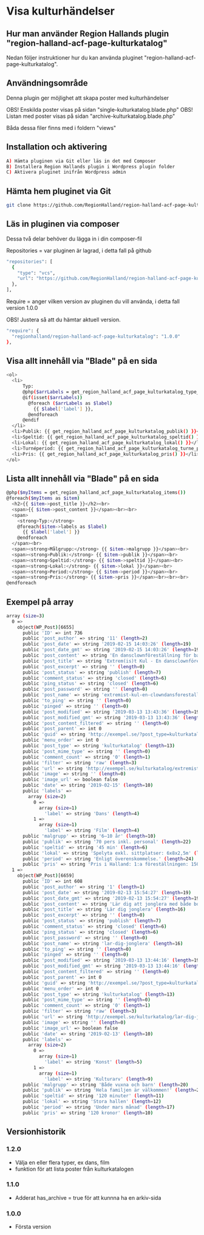 # Visa kulturhändelser

## Hur man använder Region Hallands plugin "region-halland-acf-page-kulturkatalog"

Nedan följer instruktioner hur du kan använda pluginet "region-halland-acf-page-kulturkatalog".


## Användningsområde

Denna plugin ger möjlighet att skapa poster med kulturhändelser

OBS! Enskilda poster visas på sidan "single-kulturkatalog.blade.php"
OBS! Listan med poster visas på sidan "archive-kulturkatalog.blade.php"

Båda dessa filer finns med i foldern "views"

## Installation och aktivering

```sh
A) Hämta pluginen via Git eller läs in det med Composer
B) Installera Region Hallands plugin i Wordpress plugin folder
C) Aktivera pluginet inifrån Wordpress admin
```


## Hämta hem pluginet via Git

```sh
git clone https://github.com/RegionHalland/region-halland-acf-page-kulturkatalog.git
```


## Läs in pluginen via composer

Dessa två delar behöver du lägga in i din composer-fil

Repositories = var pluginen är lagrad, i detta fall på github

```sh
"repositories": [
  {
    "type": "vcs",
    "url": "https://github.com/RegionHalland/region-halland-acf-page-kulturkatalog.git"
  },
],
```
Require = anger vilken version av pluginen du vill använda, i detta fall version 1.0.0

OBS! Justera så att du hämtar aktuell version.

```sh
"require": {
  "regionhalland/region-halland-acf-page-kulturkatalog": "1.0.0"
},
```


## Visa allt innehåll via "Blade" på en sida

```sh
<ol>
  <li>
      Typ:
      @php($arrLabels = get_region_halland_acf_page_kulturkatalog_type_labels())  
      @if(isset($arrLabels))
        @foreach ($arrLabels as $label)
          {{ $label['label'] }}, 
        @endforeach
      @endif
  </li>
  <li>Publik: {{ get_region_halland_acf_page_kulturkatalog_publik() }}</li>
  <li>Speltid: {{ get_region_halland_acf_page_kulturkatalog_speltid() }}</li>
  <li>Lokal: {{ get_region_halland_acf_page_kulturkatalog_lokal() }}</li>
  <li>Turnéperiod: {{ get_region_halland_acf_page_kulturkatalog_turne_period() }}</li>
  <li>Pris: {{ get_region_halland_acf_page_kulturkatalog_pris() }}</li>
</ol>
```


## Lista allt innehåll via "Blade" på en sida

```sh
@php($myItems = get_region_halland_acf_page_kulturkatalog_items())
@foreach($myItems as $item)
  <h2>{{ $item->post_title }}</h2><br>
  <span>{{ $item->post_content }}</span><br><br>
  <span>
    <strong>Typ:</strong>
    @foreach($item->labels as $label)
      {{ $label['label'] }}
    @endforeach
  </span><br>
  <span><strong>Målgrupp:</strong> {{ $item->malgrupp }}</span><br>
  <span><strong>Publik:</strong> {{ $item->publik }}</span><br>
  <span><strong>Speltid:</strong> {{ $item->speltid }}</span><br>
  <span><strong>Lokal:</strong> {{ $item->lokal }}</span><br>
  <span><strong>Period:</strong> {{ $item->period }}</span><br>
  <span><strong>Pris:</strong> {{ $item->pris }}</span><br><br><br>
@endforeach
```


## Exempel på array

```sh
array (size=3)
  0 => 
    object(WP_Post)[6655]
      public 'ID' => int 736
      public 'post_author' => string '11' (length=2)
      public 'post_date' => string '2019-02-15 14:03:26' (length=19)
      public 'post_date_gmt' => string '2019-02-15 14:03:26' (length=19)
      public 'post_content' => string 'En dansclownföreställning för barn i åldern 6-10 år' (length=51)
      public 'post_title' => string 'Extrem(is)t Kul - En dansclownföreställning' (length=45)
      public 'post_excerpt' => string '' (length=0)
      public 'post_status' => string 'publish' (length=7)
      public 'comment_status' => string 'closed' (length=6)
      public 'ping_status' => string 'closed' (length=6)
      public 'post_password' => string '' (length=0)
      public 'post_name' => string 'extremist-kul-en-clowndansforestallning' (length=39)
      public 'to_ping' => string '' (length=0)
      public 'pinged' => string '' (length=0)
      public 'post_modified' => string '2019-03-13 13:43:36' (length=19)
      public 'post_modified_gmt' => string '2019-03-13 13:43:36' (length=19)
      public 'post_content_filtered' => string '' (length=0)
      public 'post_parent' => int 0
      public 'guid' => string 'http://exempel.se/?post_type=kulturkatalog&#038;p=736' (length=53)
      public 'menu_order' => int 0
      public 'post_type' => string 'kulturkatalog' (length=13)
      public 'post_mime_type' => string '' (length=0)
      public 'comment_count' => string '0' (length=1)
      public 'filter' => string 'raw' (length=3)
      public 'url' => string 'http://exempel.se/kulturkatalog/extremist-kul-en-clowndansforestallning/' (length=72)
      public 'image' => string '' (length=0)
      public 'image_url' => boolean false
      public 'date' => string '2019-02-15' (length=10)
      public 'labels' => 
        array (size=2)
          0 => 
            array (size=1)
              'label' => string 'Dans' (length=4)
          1 => 
            array (size=1)
              'label' => string 'Film' (length=4)
      public 'malgrupp' => string '6–10 år' (length=10)
      public 'publik' => string '70 pers inkl. personal' (length=22)
      public 'speltid' => string '45 min' (length=6)
      public 'lokal' => string 'Spelyta exkl. sittplatser: 6x8x2,5m' (length=35)
      public 'period' => string 'Enligt överenskommelse.' (length=24)
      public 'pris' => string 'Pris i Halland: 1:a föreställningen: 1500 kr' (length=45)
  1 => 
    object(WP_Post)[6659]
      public 'ID' => int 608
      public 'post_author' => string '1' (length=1)
      public 'post_date' => string '2019-02-13 15:54:27' (length=19)
      public 'post_date_gmt' => string '2019-02-13 15:54:27' (length=19)
      public 'post_content' => string 'Lär dig att jonglera med både bollar och käglor' (length=47)
      public 'post_title' => string 'Lär dig jonglera' (length=16)
      public 'post_excerpt' => string '' (length=0)
      public 'post_status' => string 'publish' (length=7)
      public 'comment_status' => string 'closed' (length=6)
      public 'ping_status' => string 'closed' (length=6)
      public 'post_password' => string '' (length=0)
      public 'post_name' => string 'lar-dig-jonglera' (length=16)
      public 'to_ping' => string '' (length=0)
      public 'pinged' => string '' (length=0)
      public 'post_modified' => string '2019-03-13 13:44:16' (length=19)
      public 'post_modified_gmt' => string '2019-03-13 13:44:16' (length=19)
      public 'post_content_filtered' => string '' (length=0)
      public 'post_parent' => int 0
      public 'guid' => string 'http://exempel.se/?post_type=kulturkatalog&#038;p=608' (length=53)
      public 'menu_order' => int 0
      public 'post_type' => string 'kulturkatalog' (length=13)
      public 'post_mime_type' => string '' (length=0)
      public 'comment_count' => string '0' (length=1)
      public 'filter' => string 'raw' (length=3)
      public 'url' => string 'http://exempel.se/kulturkatalog/lar-dig-jonglera/' (length=50)
      public 'image' => string '' (length=0)
      public 'image_url' => boolean false
      public 'date' => string '2019-02-13' (length=10)
      public 'labels' => 
        array (size=2)
          0 => 
            array (size=1)
              'label' => string 'Konst' (length=5)
          1 => 
            array (size=1)
              'label' => string 'Kulturarv' (length=9)
      public 'malgrupp' => string 'Både vuxna och barn' (length=20)
      public 'publik' => string 'Hela familjen är välkommen!' (length=29)
      public 'speltid' => string '120 minuter' (length=11)
      public 'lokal' => string 'Stora hallen' (length=12)
      public 'period' => string 'Under mars månad' (length=17)
      public 'pris' => string '120 kronor' (length=10)
```

## Versionhistorik

### 1.2.0
- Välja en eller flera typer, ex dans, film
- funktion för att lista poster från kulturkatalogen 

### 1.1.0
- Adderat has_archive = true för att kunnna ha en arkiv-sida

### 1.0.0
- Första version